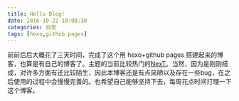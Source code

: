 ```yaml
---
title: Hello Blog!
date: 2016-10-22 10:08:30
categories: 日常
tags: [hexo,github pages]
---
```

前前后后大概花了三天时间，完成了这个用 hexo+github pages 搭建起来的博客，也算是有自己的博客了。<!-- more -->主题的当前比较热门的[NexT](http://theme-next.iissnan.com/getting-started.html)。当然，因为是刚刚搭成，对许多方面有还比较陌生，因此本博客还是有点简陋以及存在一些bug，在之后使用的过程中会慢慢完善的。也希望自己能够坚持下去，每周花点时间打理一下这个博客。
